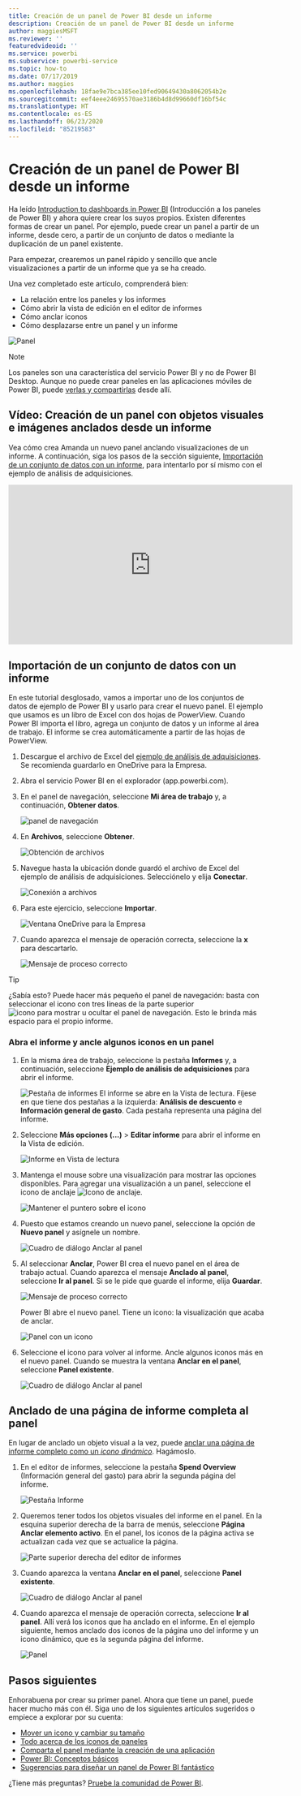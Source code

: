 ```yaml
---
title: Creación de un panel de Power BI desde un informe
description: Creación de un panel de Power BI desde un informe
author: maggiesMSFT
ms.reviewer: ''
featuredvideoid: ''
ms.service: powerbi
ms.subservice: powerbi-service
ms.topic: how-to
ms.date: 07/17/2019
ms.author: maggies
ms.openlocfilehash: 18fae9e7bca385ee10fed90649430a8062054b2e
ms.sourcegitcommit: eef4eee24695570ae3186b4d8d99660df16bf54c
ms.translationtype: HT
ms.contentlocale: es-ES
ms.lasthandoff: 06/23/2020
ms.locfileid: "85219583"
---
```

# <a name="create-a-power-bi-dashboard-from-a-report"></a>Creación de un panel de Power BI desde un informe
Ha leído [Introduction to dashboards in Power BI](service-dashboards.md) (Introducción a los paneles de Power BI) y ahora quiere crear los suyos propios. Existen diferentes formas de crear un panel. Por ejemplo, puede crear un panel a partir de un informe, desde cero, a partir de un conjunto de datos o mediante la duplicación de un panel existente.  

Para empezar, crearemos un panel rápido y sencillo que ancle visualizaciones a partir de un informe que ya se ha creado. 

Una vez completado este artículo, comprenderá bien:
- La relación entre los paneles y los informes
- Cómo abrir la vista de edición en el editor de informes
- Cómo anclar iconos 
- Cómo desplazarse entre un panel y un informe 
 
![Panel](media/service-dashboard-create/power-bi-completed-dashboard-small.png)

> [!NOTE] 
> Los paneles son una característica del servicio Power BI y no de Power BI Desktop. Aunque no puede crear paneles en las aplicaciones móviles de Power BI, puede [verlas y compartirlas](../consumer/mobile/mobile-apps-view-dashboard.md) desde allí.
>
> 

## <a name="video-create-a-dashboard-by-pinning-visuals-and-images-from-a-report"></a>Vídeo: Creación de un panel con objetos visuales e imágenes anclados desde un informe
Vea cómo crea Amanda un nuevo panel anclando visualizaciones de un informe. A continuación, siga los pasos de la sección siguiente, [Importación de un conjunto de datos con un informe](#import-a-dataset-with-a-report), para intentarlo por sí mismo con el ejemplo de análisis de adquisiciones.
    

<iframe width="560" height="315" src="https://www.youtube.com/embed/lJKgWnvl6bQ" frameborder="0" allowfullscreen></iframe>

## <a name="import-a-dataset-with-a-report"></a>Importación de un conjunto de datos con un informe
En este tutorial desglosado, vamos a importar uno de los conjuntos de datos de ejemplo de Power BI y usarlo para crear el nuevo panel. El ejemplo que usamos es un libro de Excel con dos hojas de PowerView. Cuando Power BI importa el libro, agrega un conjunto de datos y un informe al área de trabajo. El informe se crea automáticamente a partir de las hojas de PowerView.

1. Descargue el archivo de Excel del [ejemplo de análisis de adquisiciones](https://go.microsoft.com/fwlink/?LinkId=529784). Se recomienda guardarlo en OneDrive para la Empresa.
2. Abra el servicio Power BI en el explorador (app.powerbi.com).
3. En el panel de navegación, seleccione **Mi área de trabajo** y, a continuación, **Obtener datos**.

    ![panel de navegación](media/service-dashboard-create/power-bi-get-data-new-look.png)
5. En **Archivos**, seleccione **Obtener**.

   ![Obtención de archivos](media/service-dashboard-create/power-bi-select-files.png)
6. Navegue hasta la ubicación donde guardó el archivo de Excel del ejemplo de análisis de adquisiciones. Selecciónelo y elija **Conectar**.

   ![Conexión a archivos](media/service-dashboard-create/power-bi-connectnew.png)
7. Para este ejercicio, seleccione **Importar**.

    ![Ventana OneDrive para la Empresa](media/service-dashboard-create/power-bi-import.png)
8. Cuando aparezca el mensaje de operación correcta, seleccione la **x** para descartarlo.

   ![Mensaje de proceso correcto](media/service-dashboard-create/power-bi-view-datasetnew.png)

> [!TIP]
> ¿Sabía esto? Puede hacer más pequeño el panel de navegación: basta con seleccionar el icono con tres líneas de la parte superior ![icono para mostrar u ocultar el panel de navegación](media/service-dashboard-create/power-bi-new-look-hide-nav-pane.png). Esto le brinda más espacio para el propio informe.

### <a name="open-the-report-and-pin-tiles-to-your-dashboard"></a>Abra el informe y ancle algunos iconos en un panel
1. En la misma área de trabajo, seleccione la pestaña **Informes** y, a continuación, seleccione **Ejemplo de análisis de adquisiciones** para abrir el informe.

    ![Pestaña de informes](media/service-dashboard-create/power-bi-reports.png) El informe se abre en la Vista de lectura. Fíjese en que tiene dos pestañas a la izquierda: **Análisis de descuento** e **Información general de gasto**. Cada pestaña representa una página del informe.

2. Seleccione **Más opciones (...)**  > **Editar informe** para abrir el informe en la Vista de edición.

    ![Informe en Vista de lectura](media/service-dashboard-create/power-bi-reading-view.png)
3. Mantenga el mouse sobre una visualización para mostrar las opciones disponibles. Para agregar una visualización a un panel, seleccione el icono de anclaje ![Icono de anclaje](media/service-dashboard-create/power-bi-pin-icon.png).

    ![Mantener el puntero sobre el icono](media/service-dashboard-create/power-bi-hover.png)
4. Puesto que estamos creando un nuevo panel, seleccione la opción de **Nuevo panel** y asígnele un nombre.

    ![Cuadro de diálogo Anclar al panel](media/service-dashboard-create/power-bi-pin-tile.png)
5. Al seleccionar **Anclar**, Power BI crea el nuevo panel en el área de trabajo actual. Cuando aparezca el mensaje **Anclado al panel**, seleccione **Ir al panel**. Si se le pide que guarde el informe, elija **Guardar**.

    ![Mensaje de proceso correcto](media/service-dashboard-create/power-bi-pin-success.png)

    Power BI abre el nuevo panel. Tiene un icono: la visualización que acaba de anclar.

   ![Panel con un icono](media/service-dashboard-create/power-bi-pinned.png)
7. Seleccione el icono para volver al informe. Ancle algunos iconos más en el nuevo panel. Cuando se muestra la ventana **Anclar en el panel**, seleccione **Panel existente**.  

   ![Cuadro de diálogo Anclar al panel](media/service-dashboard-create/power-bi-existing-dashboard.png)

## <a name="pin-an-entire-report-page-to-the-dashboard"></a>Anclado de una página de informe completa al panel
En lugar de anclado un objeto visual a la vez, puede [anclar una página de informe completo como un *icono dinámico*](service-dashboard-pin-live-tile-from-report.md). Hagámoslo.

1. En el editor de informes, seleccione la pestaña **Spend Overview** (Información general del gasto) para abrir la segunda página del informe.

   ![Pestaña Informe](media/service-dashboard-create/power-bi-page-tab.png)

2. Queremos tener todos los objetos visuales del informe en el panel. En la esquina superior derecha de la barra de menús, seleccione **Página Anclar elemento activo**. En el panel, los iconos de la página activa se actualizan cada vez que se actualice la página.

   ![Parte superior derecha del editor de informes](media/service-dashboard-create/power-bi-pin-live.png)

3. Cuando aparezca la ventana **Anclar en el panel**, seleccione **Panel existente**.

   ![Cuadro de diálogo Anclar al panel](media/service-dashboard-create/power-bi-pin-live2.png)

4. Cuando aparezca el mensaje de operación correcta, seleccione **Ir al panel**. Allí verá los iconos que ha anclado en el informe. En el ejemplo siguiente, hemos anclado dos iconos de la página uno del informe y un icono dinámico, que es la segunda página del informe.

   ![Panel](media/service-dashboard-create/power-bi-dashboard.png)

## <a name="next-steps"></a>Pasos siguientes
Enhorabuena por crear su primer panel. Ahora que tiene un panel, puede hacer mucho más con él. Siga uno de los siguientes artículos sugeridos o empiece a explorar por su cuenta: 

* [Mover un icono y cambiar su tamaño](service-dashboard-edit-tile.md)
* [Todo acerca de los iconos de paneles](service-dashboard-tiles.md)
* [Comparta el panel mediante la creación de una aplicación](../collaborate-share/service-create-workspaces.md)
* [Power BI: Conceptos básicos](../fundamentals/service-basic-concepts.md)
* [Sugerencias para diseñar un panel de Power BI fantástico](service-dashboards-design-tips.md)

¿Tiene más preguntas? [Pruebe la comunidad de Power BI](https://community.powerbi.com/).
